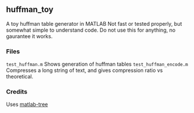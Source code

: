 ## huffman_toy
A toy huffman table generator in MATLAB
Not fast or tested properly, but somewhat simple to understand code.
Do not use this for anything, no gaurantee it works.

### Files
`test_huffman.m` Shows generation of huffman tables
`test_huffman_encode.m` Compresses a long string of text, and gives compression ratio vs theoretical.

### Credits
Uses [matlab-tree](https://github.com/tinevez/matlab-tree)